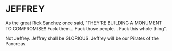 # JEFFREY
As the great Rick Sanchez once said, "THEY'RE BUILDING A MONUMENT TO COMPROMISE!! Fuck them... Fuck those people... Fuck this whole thing".  

Not Jeffrey. Jeffrey shall be GLORIOUS. Jeffrey will be our Pirates of the Pancreas. 
